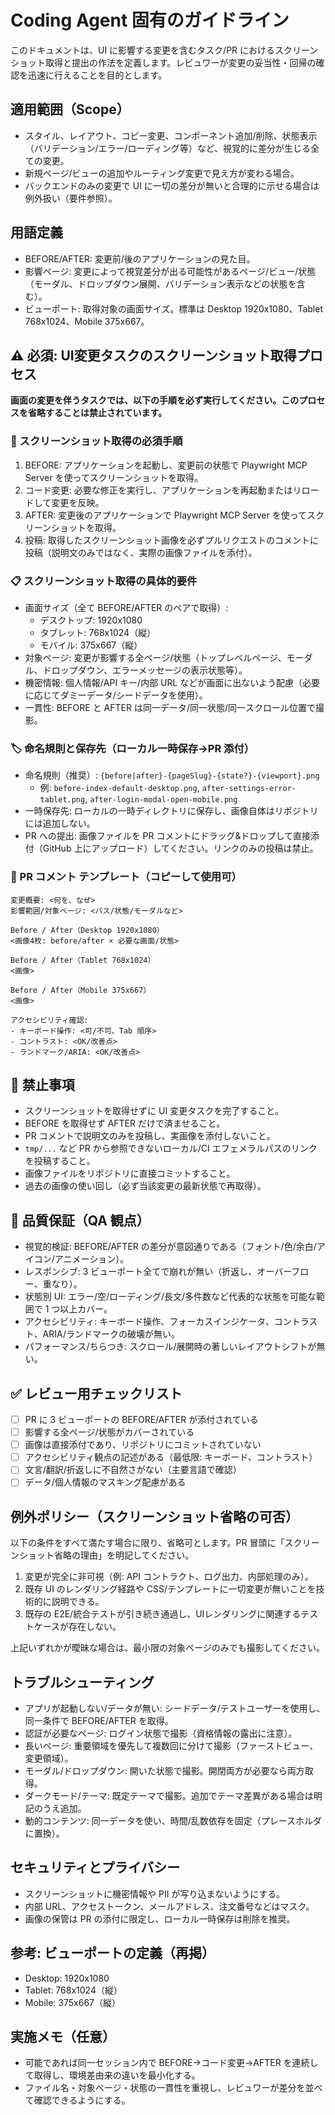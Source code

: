 # Coding Agent 固有のガイドライン

このドキュメントは、UI に影響する変更を含むタスク/PR におけるスクリーンショット取得と提出の作法を定義します。レビュワーが変更の妥当性・回帰の確認を迅速に行えることを目的とします。

## 適用範囲（Scope）
- スタイル、レイアウト、コピー変更、コンポーネント追加/削除、状態表示（バリデーション/エラー/ローディング等）など、視覚的に差分が生じる全ての変更。
- 新規ページ/ビューの追加やルーティング変更で見え方が変わる場合。
- バックエンドのみの変更で UI に一切の差分が無いと合理的に示せる場合は例外扱い（要件参照）。

## 用語定義
- BEFORE/AFTER: 変更前/後のアプリケーションの見た目。
- 影響ページ: 変更によって視覚差分が出る可能性があるページ/ビュー/状態（モーダル、ドロップダウン展開、バリデーション表示などの状態を含む）。
- ビューポート: 取得対象の画面サイズ。標準は Desktop 1920x1080、Tablet 768x1024、Mobile 375x667。

## ⚠️ 必須: UI変更タスクのスクリーンショット取得プロセス

**画面の変更を伴うタスクでは、以下の手順を必ず実行してください。このプロセスを省略することは禁止されています。**

### 📸 スクリーンショット取得の必須手順
1) BEFORE: アプリケーションを起動し、変更前の状態で Playwright MCP Server を使ってスクリーンショットを取得。
2) コード変更: 必要な修正を実行し、アプリケーションを再起動またはリロードして変更を反映。
3) AFTER: 変更後のアプリケーションで Playwright MCP Server を使ってスクリーンショットを取得。
4) 投稿: 取得したスクリーンショット画像を必ずプルリクエストのコメントに投稿（説明文のみではなく、実際の画像ファイルを添付）。

### 📋 スクリーンショット取得の具体的要件
- 画面サイズ（全て BEFORE/AFTER のペアで取得）:
  - デスクトップ: 1920x1080
  - タブレット: 768x1024（縦）
  - モバイル: 375x667（縦）
- 対象ページ: 変更が影響する全ページ/状態（トップレベルページ、モーダル、ドロップダウン、エラーメッセージの表示状態等）。
- 機密情報: 個人情報/API キー/内部 URL などが画面に出ないよう配慮（必要に応じてダミーデータ/シードデータを使用）。
- 一貫性: BEFORE と AFTER は同一データ/同一状態/同一スクロール位置で撮影。

### 🏷️ 命名規則と保存先（ローカル一時保存→PR 添付）
- 命名規則（推奨）: `{before|after}-{pageSlug}-{state?}-{viewport}.png`
  - 例: `before-index-default-desktop.png`, `after-settings-error-tablet.png`, `after-login-modal-open-mobile.png`
- 一時保存先: ローカルの一時ディレクトリに保存し、画像自体はリポジトリには追加しない。
- PR への提出: 画像ファイルを PR コメントにドラッグ&ドロップして直接添付（GitHub 上にアップロード）してください。リンクのみの投稿は禁止。

### 💬 PR コメント テンプレート（コピーして使用可）
```
変更概要: <何を、なぜ>
影響範囲/対象ページ: <パス/状態/モーダルなど>

Before / After（Desktop 1920x1080）
<画像4枚: before/after × 必要な画面/状態>

Before / After（Tablet 768x1024）
<画像>

Before / After（Mobile 375x667）
<画像>

アクセシビリティ確認:
- キーボード操作: <可/不可、Tab 順序>
- コントラスト: <OK/改善点>
- ランドマーク/ARIA: <OK/改善点>
```

## 🚫 禁止事項
- スクリーンショットを取得せずに UI 変更タスクを完了すること。
- BEFORE を取得せず AFTER だけで済ませること。
- PR コメントで説明文のみを投稿し、実画像を添付しないこと。
- `tmp/...` など PR から参照できないローカル/CI エフェメラルパスのリンクを投稿すること。
- 画像ファイルをリポジトリに直接コミットすること。
- 過去の画像の使い回し（必ず当該変更の最新状態で再取得）。

## 🎯 品質保証（QA 観点）
- 視覚的検証: BEFORE/AFTER の差分が意図通りである（フォント/色/余白/アイコン/アニメーション）。
- レスポンシブ: 3 ビューポート全てで崩れが無い（折返し、オーバーフロー、重なり）。
- 状態別 UI: エラー/空/ローディング/長文/多件数など代表的な状態を可能な範囲で 1 つ以上カバー。
- アクセシビリティ: キーボード操作、フォーカスインジケータ、コントラスト、ARIA/ランドマークの破壊が無い。
- パフォーマンス/ちらつき: スクロール/展開時の著しいレイアウトシフトが無い。

## ✅ レビュー用チェックリスト
- [ ] PR に 3 ビューポートの BEFORE/AFTER が添付されている
- [ ] 影響する全ページ/状態がカバーされている
- [ ] 画像は直接添付であり、リポジトリにコミットされていない
- [ ] アクセシビリティ観点の記述がある（最低限: キーボード、コントラスト）
- [ ] 文言/翻訳/折返しに不自然さがない（主要言語で確認）
- [ ] データ/個人情報のマスキング配慮がある

## 例外ポリシー（スクリーンショット省略の可否）
以下の条件をすべて満たす場合に限り、省略可とします。PR 冒頭に「スクリーンショット省略の理由」を明記してください。
1. 変更が完全に非可視（例: API コントラクト、ログ出力、内部処理のみ）。
2. 既存 UI のレンダリング経路や CSS/テンプレートに一切変更が無いことを技術的に説明できる。
3. 既存の E2E/統合テストが引き続き通過し、UIレンダリングに関連するテストケースが存在しない。

上記いずれかが曖昧な場合は、最小限の対象ページのみでも撮影してください。

## トラブルシューティング
- アプリが起動しない/データが無い: シードデータ/テストユーザーを使用し、同一条件で BEFORE/AFTER を取得。
- 認証が必要なページ: ログイン状態で撮影（資格情報の露出に注意）。
- 長いページ: 重要領域を優先して複数回に分けて撮影（ファーストビュー、変更領域）。
- モーダル/ドロップダウン: 開いた状態で撮影。開閉両方が必要なら両方取得。
- ダークモード/テーマ: 既定テーマで撮影。追加でテーマ差異がある場合は明記のうえ追加。
- 動的コンテンツ: 同一データを使い、時間/乱数依存を固定（プレースホルダに置換）。

## セキュリティとプライバシー
- スクリーンショットに機密情報や PII が写り込まないようにする。
- 内部 URL、アクセストークン、メールアドレス、注文番号などはマスク。
- 画像の保管は PR の添付に限定し、ローカル一時保存は削除を推奨。

## 参考: ビューポートの定義（再掲）
- Desktop: 1920x1080
- Tablet: 768x1024（縦）
- Mobile: 375x667（縦）

## 実施メモ（任意）
- 可能であれば同一セッション内で BEFORE→コード変更→AFTER を連続して取得し、環境差由来の違いを最小化する。
- ファイル名・対象ページ・状態の一貫性を重視し、レビュワーが差分を並べて確認できるようにする。

